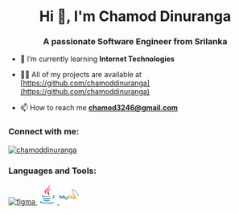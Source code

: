 <h1 align="center">Hi 👋, I'm Chamod Dinuranga</h1>
<h3 align="center">A passionate Software Engineer from Srilanka</h3>

- 🌱 I’m currently learning **Internet Technologies**

- 👨‍💻 All of my projects are available at [https://github.com/chamoddinuranga](https://github.com/chamoddinuranga)

- 📫 How to reach me **chamod3246@gmail.com**

<h3 align="left">Connect with me:</h3>
<p align="left">
<a href="https://fb.com/chamoddinuranga" target="blank"><img align="center" src="https://raw.githubusercontent.com/rahuldkjain/github-profile-readme-generator/master/src/images/icons/Social/facebook.svg" alt="chamoddinuranga" height="30" width="40" /></a>
</p>

<h3 align="left">Languages and Tools:</h3>
<p align="left"> <a href="https://www.figma.com/" target="_blank" rel="noreferrer"> <img src="https://www.vectorlogo.zone/logos/figma/figma-icon.svg" alt="figma" width="40" height="40"/> </a> <a href="https://www.java.com" target="_blank" rel="noreferrer"> <img src="https://raw.githubusercontent.com/devicons/devicon/master/icons/java/java-original.svg" alt="java" width="40" height="40"/> </a> <a href="https://www.mysql.com/" target="_blank" rel="noreferrer"> <img src="https://raw.githubusercontent.com/devicons/devicon/master/icons/mysql/mysql-original-wordmark.svg" alt="mysql" width="40" height="40"/> </a> </p>
